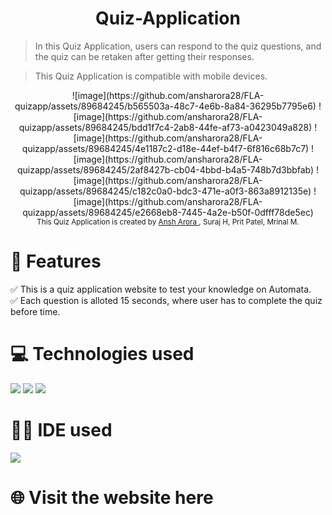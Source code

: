 <h1 align="center">Quiz-Application</h1> 
 




> In this Quiz Application, users can respond to the quiz questions, and the quiz can be retaken after getting their responses. 

> This Quiz Application is compatible with mobile devices.



<div align="center">
 ![image](https://github.com/ansharora28/FLA-quizapp/assets/89684245/b565503a-48c7-4e6b-8a84-36295b7795e6)
 ![image](https://github.com/ansharora28/FLA-quizapp/assets/89684245/bdd1f7c4-2ab8-44fe-af73-a0423049a828)
 ![image](https://github.com/ansharora28/FLA-quizapp/assets/89684245/4e1187c2-d18e-44ef-b4f7-6f816c68b7c7)
![image](https://github.com/ansharora28/FLA-quizapp/assets/89684245/2af8427b-cb04-4bbd-b4a5-748b7d3bbfab)
![image](https://github.com/ansharora28/FLA-quizapp/assets/89684245/c182c0a0-bdc3-471e-a0f3-863a8912135e)
![image](https://github.com/ansharora28/FLA-quizapp/assets/89684245/e2668eb8-7445-4a2e-b50f-0dfff78de5ec)

</div>


<div align="center">
<sub>This Quiz Application is created by
<a href="https://github.com/ansharora28">Ansh Arora </a>, Suraj H, Prit Patel, Mrinal M.
</sub>
</div>

# 📝 Features 
✅ This is a quiz application website to test your knowledge on Automata. <br>
✅ Each question is alloted 15 seconds, where user has to complete the quiz before time. 

# 💻 Technologies used
<img src="https://img.shields.io/badge/HTML5-FF3300?style=for-the-badge&logo=html5&logoColor=white">
<img src="https://img.shields.io/badge/CSS3-0066FF?style=for-the-badge&logo=css3&logoColor=white">
<img src="https://img.shields.io/badge/JavaScript-FFF600?style=for-the-badge&logo=javascript&logoColor=white">

# 👩‍💻 IDE used
<img src="https://img.shields.io/badge/Visual_Studio_Code-0078D4?style=for-the-badge&logo=visual%20studio%20code&logoColor=white">

# 🌐 Visit the website here
<a href="https://flaquiz-six.vercel.app/">

